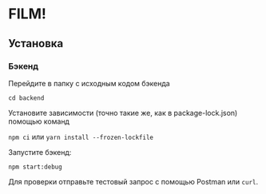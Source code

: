 # FILM!

## Установка

### Бэкенд

Перейдите в папку с исходным кодом бэкенда

`cd backend`

Установите зависимости (точно такие же, как в package-lock.json) помощью команд

`npm ci` или `yarn install --frozen-lockfile`

Запустите бэкенд:

`npm start:debug`

Для проверки отправьте тестовый запрос с помощью Postman или `curl`.




